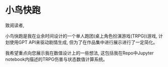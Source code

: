 # 小鸟快跑

致阅读者,

小鸟快跑是我在业余时间设计的一个单人跑团(桌上角色扮演游戏(TRPG))游戏, 计划使用GPT API来驱动剧情生成, 但为了在作品集中进行展示进行了一定简化。

我希望重点向您展示我在数值设计上的一些想法, 这包括我在Repo中Jupyter notebook内描述的TRPG伤害与状态数值计算系统。
